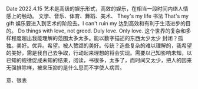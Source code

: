 Date
2022.4.15
艺术是高级的娱乐形式，高效的娱乐，在相当一段时间内络人情感上的触动。
文学、音乐、体育、舞蹈、美术、
They's my life
书法
That's my gift
娱乐要进入到艺术的阶段去。I can't ruin my 达到高效和有利于生活进步的目的。
Do things with love, not greed. Duly love. Only love.
这个世界的复杂和多样程度超出我能理解的范围太多太多。能以数字描述的东西太少太少
封闭？孤独。美好。优异。希望。被人赞颂的美好。传统？造些复杂的难以理解的，我希望的美好，需是我自己去争取，行动起来理想的将会实现。需要以己知影响未知，以已知的规律促成未知的结果，阅读，书很多，太多了，而时间又太少，把人的因来无强排除样，被来压抑的是什么思而不学使人病苦。

意、很表

